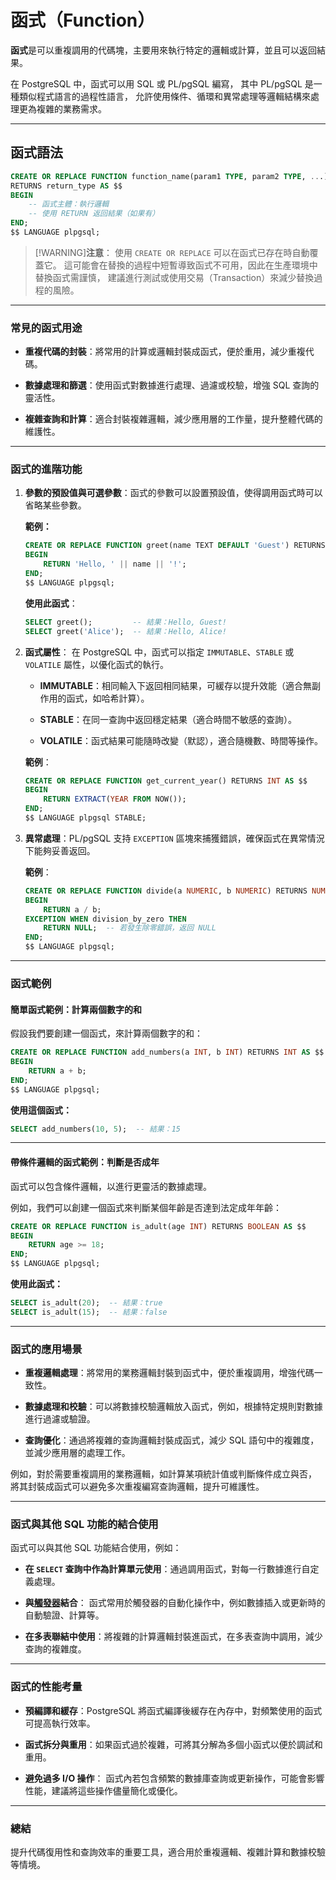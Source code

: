 # 函式（Function）

**函式**是可以重複調用的代碼塊，主要用來執行特定的邏輯或計算，並且可以返回結果。

在 PostgreSQL 中，函式可以用 SQL 或 PL/pgSQL 編寫，
其中 PL/pgSQL 是一種類似程式語言的過程性語言，
允許使用條件、循環和異常處理等邏輯結構來處理更為複雜的業務需求。

---

## 函式語法

```sql
CREATE OR REPLACE FUNCTION function_name(param1 TYPE, param2 TYPE, ...)
RETURNS return_type AS $$
BEGIN
    -- 函式主體：執行邏輯
    -- 使用 RETURN 返回結果（如果有）
END;
$$ LANGUAGE plpgsql;
```

> [!WARNING]**注意**：
> 使用 `CREATE OR REPLACE` 可以在函式已存在時自動覆蓋它。
> 這可能會在替換的過程中短暫導致函式不可用，因此在生產環境中替換函式需謹慎，
> 建議進行測試或使用交易（Transaction）來減少替換過程的風險。

---

### 常見的函式用途

- **重複代碼的封裝**：將常用的計算或邏輯封裝成函式，便於重用，減少重複代碼。

- **數據處理和篩選**：使用函式對數據進行處理、過濾或校驗，增強 SQL 查詢的靈活性。

- **複雜查詢和計算**：適合封裝複雜邏輯，減少應用層的工作量，提升整體代碼的維護性。

---

### 函式的進階功能

1. **參數的預設值與可選參數**：函式的參數可以設置預設值，使得調用函式時可以省略某些參數。

   **範例：**

   ```sql
   CREATE OR REPLACE FUNCTION greet(name TEXT DEFAULT 'Guest') RETURNS TEXT AS $$
   BEGIN
       RETURN 'Hello, ' || name || '!';
   END;
   $$ LANGUAGE plpgsql;
   ```

   **使用此函式**：

   ```sql
   SELECT greet();         -- 結果：Hello, Guest!
   SELECT greet('Alice');  -- 結果：Hello, Alice!
   ```

2. **函式屬性**：
   在 PostgreSQL 中，函式可以指定 `IMMUTABLE`、`STABLE` 或 `VOLATILE` 屬性，以優化函式的執行。

   - **IMMUTABLE**：相同輸入下返回相同結果，可緩存以提升效能（適合無副作用的函式，如哈希計算）。

   - **STABLE**：在同一查詢中返回穩定結果（適合時間不敏感的查詢）。

   - **VOLATILE**：函式結果可能隨時改變（默認），適合隨機數、時間等操作。

   **範例**：

   ```sql
   CREATE OR REPLACE FUNCTION get_current_year() RETURNS INT AS $$
   BEGIN
       RETURN EXTRACT(YEAR FROM NOW());
   END;
   $$ LANGUAGE plpgsql STABLE;
   ```

3. **異常處理**：PL/pgSQL 支持 `EXCEPTION` 區塊來捕獲錯誤，確保函式在異常情況下能夠妥善返回。

   **範例**：

   ```sql
   CREATE OR REPLACE FUNCTION divide(a NUMERIC, b NUMERIC) RETURNS NUMERIC AS $$
   BEGIN
       RETURN a / b;
   EXCEPTION WHEN division_by_zero THEN
       RETURN NULL;  -- 若發生除零錯誤，返回 NULL
   END;
   $$ LANGUAGE plpgsql;
   ```

---

### 函式範例

#### 簡單函式範例：計算兩個數字的和

假設我們要創建一個函式，來計算兩個數字的和：

```sql
CREATE OR REPLACE FUNCTION add_numbers(a INT, b INT) RETURNS INT AS $$
BEGIN
    RETURN a + b;
END;
$$ LANGUAGE plpgsql;
```

**使用這個函式：**

```sql
SELECT add_numbers(10, 5);  -- 結果：15
```

---

#### 帶條件邏輯的函式範例：判斷是否成年

函式可以包含條件邏輯，以進行更靈活的數據處理。

例如，我們可以創建一個函式來判斷某個年齡是否達到法定成年年齡：

```sql
CREATE OR REPLACE FUNCTION is_adult(age INT) RETURNS BOOLEAN AS $$
BEGIN
    RETURN age >= 18;
END;
$$ LANGUAGE plpgsql;
```

**使用此函式：**

```sql
SELECT is_adult(20);  -- 結果：true
SELECT is_adult(15);  -- 結果：false
```

---

### 函式的應用場景

- **重複邏輯處理**：將常用的業務邏輯封裝到函式中，便於重複調用，增強代碼一致性。

- **數據處理和校驗**：可以將數據校驗邏輯放入函式，例如，根據特定規則對數據進行過濾或驗證。

- **查詢優化**：通過將複雜的查詢邏輯封裝成函式，減少 SQL 語句中的複雜度，並減少應用層的處理工作。

例如，對於需要重複調用的業務邏輯，如計算某項統計值或判斷條件成立與否，
將其封裝成函式可以避免多次重複編寫查詢邏輯，提升可維護性。

---

### 函式與其他 SQL 功能的結合使用

函式可以與其他 SQL 功能結合使用，例如：

- **在 `SELECT` 查詢中作為計算單元使用**：通過調用函式，對每一行數據進行自定義處理。

- **與[觸發器](./Trigger.md)結合**：
  函式常用於觸發器的自動化操作中，例如數據插入或更新時的自動驗證、計算等。

- **在多表聯結中使用**：將複雜的計算邏輯封裝進函式，在多表查詢中調用，減少查詢的複雜度。

---

### 函式的性能考量

- **預編譯和緩存**：PostgreSQL 將函式編譯後緩存在內存中，對頻繁使用的函式可提高執行效率。

- **函式拆分與重用**：如果函式過於複雜，可將其分解為多個小函式以便於調試和重用。

- **避免過多 I/O 操作**：
  函式內若包含頻繁的數據庫查詢或更新操作，可能會影響性能，建議將這些操作儘量簡化或優化。

---

### 總結

提升代碼復用性和查詢效率的重要工具，適合用於重複邏輯、複雜計算和數據校驗等情境。
